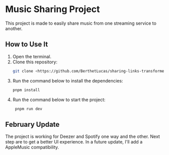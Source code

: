 # Music Sharing Project

This project is made to easily share music from one streaming service to another.

## How to Use It

1. Open the terminal.
2. Clone this repository:
   ```bash
   git clone <https://github.com/BerthetLucas/sharing-links-transformer.git>
3. Run the command below to install the dependencies:
   ```bash
   pnpm install
4. Run the command below to start the project:
   ```bash
    pnpm run dev
   

## February Update 
The project is working for Deezer and Spotify one way and the other. Next step are to get a better UI experience. 
In a future update, I'll add a  AppleMusic compatibility.